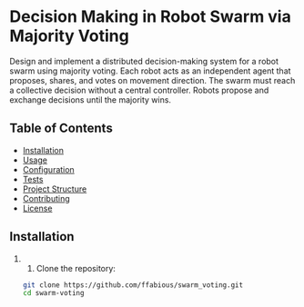 # Decision Making in Robot Swarm via Majority Voting

Design and implement a distributed decision-making system for a robot swarm using majority voting. Each robot acts as an independent agent that proposes, shares, and votes on movement direction. The swarm must reach a collective decision without a central controller. Robots propose and exchange decisions until the majority wins.

## Table of Contents
- [Installation](#installation)
- [Usage](#usage)
- [Configuration](#configuration)
- [Tests](#tests)
- [Project Structure](#project-structure)
- [Contributing](#contributing)
- [License](#license)

## Installation

1. 1. Clone the repository:
   ```bash
   git clone https://github.com/ffabious/swarm_voting.git
   cd swarm-voting
   ```